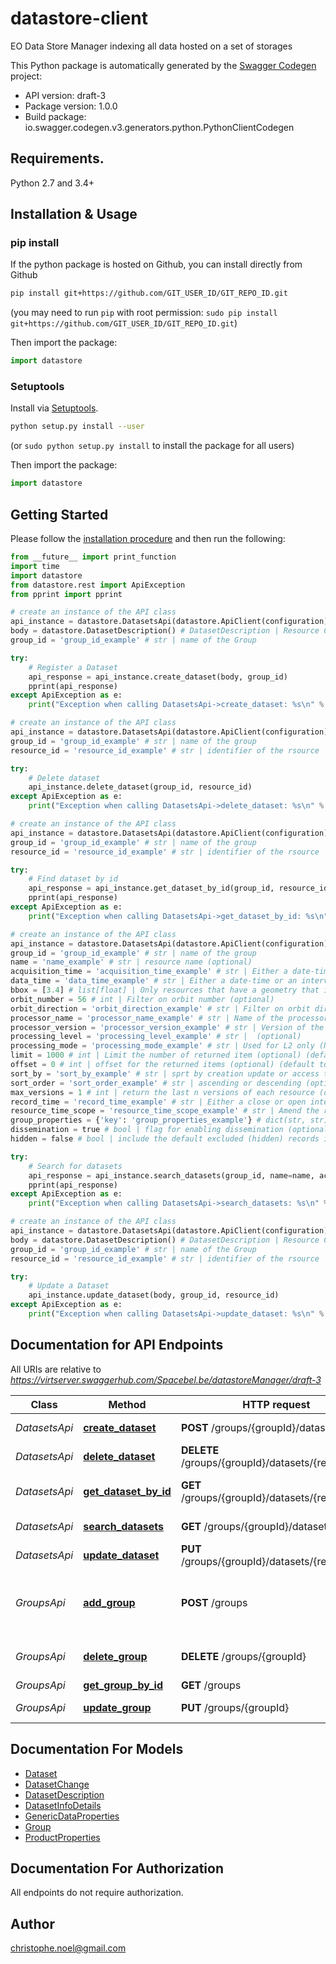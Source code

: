 # datastore-client
EO Data Store Manager indexing all data hosted on a set of storages

This Python package is automatically generated by the [Swagger Codegen](https://github.com/swagger-api/swagger-codegen) project:

- API version: draft-3
- Package version: 1.0.0
- Build package: io.swagger.codegen.v3.generators.python.PythonClientCodegen

## Requirements.

Python 2.7 and 3.4+

## Installation & Usage
### pip install

If the python package is hosted on Github, you can install directly from Github

```sh
pip install git+https://github.com/GIT_USER_ID/GIT_REPO_ID.git
```
(you may need to run `pip` with root permission: `sudo pip install git+https://github.com/GIT_USER_ID/GIT_REPO_ID.git`)

Then import the package:
```python
import datastore 
```

### Setuptools

Install via [Setuptools](http://pypi.python.org/pypi/setuptools).

```sh
python setup.py install --user
```
(or `sudo python setup.py install` to install the package for all users)

Then import the package:
```python
import datastore
```

## Getting Started

Please follow the [installation procedure](#installation--usage) and then run the following:

```python
from __future__ import print_function
import time
import datastore
from datastore.rest import ApiException
from pprint import pprint

# create an instance of the API class
api_instance = datastore.DatasetsApi(datastore.ApiClient(configuration))
body = datastore.DatasetDescription() # DatasetDescription | Resource Change Report
group_id = 'group_id_example' # str | name of the Group

try:
    # Register a Dataset
    api_response = api_instance.create_dataset(body, group_id)
    pprint(api_response)
except ApiException as e:
    print("Exception when calling DatasetsApi->create_dataset: %s\n" % e)

# create an instance of the API class
api_instance = datastore.DatasetsApi(datastore.ApiClient(configuration))
group_id = 'group_id_example' # str | name of the group
resource_id = 'resource_id_example' # str | identifier of the rsource

try:
    # Delete dataset
    api_instance.delete_dataset(group_id, resource_id)
except ApiException as e:
    print("Exception when calling DatasetsApi->delete_dataset: %s\n" % e)

# create an instance of the API class
api_instance = datastore.DatasetsApi(datastore.ApiClient(configuration))
group_id = 'group_id_example' # str | name of the group
resource_id = 'resource_id_example' # str | identifier of the rsource

try:
    # Find dataset by id
    api_response = api_instance.get_dataset_by_id(group_id, resource_id)
    pprint(api_response)
except ApiException as e:
    print("Exception when calling DatasetsApi->get_dataset_by_id: %s\n" % e)

# create an instance of the API class
api_instance = datastore.DatasetsApi(datastore.ApiClient(configuration))
group_id = 'group_id_example' # str | name of the group
name = 'name_example' # str | resource name (optional)
acquisition_time = 'acquisition_time_example' # str | Either a date-time or an interval, open or closed. Date and time expressions adhere to RFC 3339. Open intervals are expressed using double-dots.    Examples:    A date-time: \"2018-02-12T23:20:50Z\"  A closed interval: \"2018-02-12T00:00:00Z/2018-03-18T12:31:12Z\"  Open intervals: \"2018-02-12T00:00:00Z/..\" or \"../2018-03-18T12:31:12Z\"    Only products  that have a acquisition time that intersects the value of datetime are selected.     (optional)
data_time = 'data_time_example' # str | Either a date-time or an interval, open or closed. Date and time expressions adhere to RFC 3339. Open intervals are expressed using double-dots.    Examples:    A date-time: \"2018-02-12T23:20:50Z\"  A closed interval: \"2018-02-12T00:00:00Z/2018-03-18T12:31:12Z\"  Open intervals: \"2018-02-12T00:00:00Z/..\" or \"../2018-03-18T12:31:12Z\"    Only generic dataset  that have a data time that intersects the value of datetime are selected.     (optional)
bbox = [3.4] # list[float] | Only resources that have a geometry that intersects the bounding box are selected. The bounding box is provided as four numbers in WGS 84 longitude,latitude    Lower left corner, coordinate axis 1  Lower left corner, coordinate axis 2  Upper right corner, coordinate axis 1  Upper right corner, coordinate axis 2   (optional)
orbit_number = 56 # int | Filter on orbit number (optional)
orbit_direction = 'orbit_direction_example' # str | Filter on orbit direction (optional)
processor_name = 'processor_name_example' # str | Name of the processor (optional)
processor_version = 'processor_version_example' # str | Version of the processor (optional)
processing_level = 'processing_level_example' # str |  (optional)
processing_mode = 'processing_mode_example' # str | Used for L2 only (NRT, CP, tbd) (optional)
limit = 1000 # int | Limit the number of returned item (optional) (default to 1000)
offset = 0 # int | offset for the returned items (optional) (default to 0)
sort_by = 'sort_by_example' # str | sprt by creation update or access time (optional)
sort_order = 'sort_order_example' # str | ascending or descending (optional)
max_versions = 1 # int | return the last n versions of each resource (optional) (default to 1)
record_time = 'record_time_example' # str | Either a close or open interval. Date and time expressions adhere to RFC 3339. Open intervals are expressed using double-dots. Only resources that were updated (or created) during the interval are selected.The avaialbility-scope may amend the behaviour of this operation (optional)
resource_time_scope = 'resource_time_scope_example' # str | Amend the resource-time scope for filtering the items based  on the access time, update time, or creation time. (optional)
group_properties = {'key': 'group_properties_example'} # dict(str, str) | group specific properties queryables (optional)
dissemination = true # bool | flag for enabling dissemination (optional)
hidden = false # bool | include the default excluded (hidden) records if set to true (optional) (default to false)

try:
    # Search for datasets
    api_response = api_instance.search_datasets(group_id, name=name, acquisition_time=acquisition_time, data_time=data_time, bbox=bbox, orbit_number=orbit_number, orbit_direction=orbit_direction, processor_name=processor_name, processor_version=processor_version, processing_level=processing_level, processing_mode=processing_mode, limit=limit, offset=offset, sort_by=sort_by, sort_order=sort_order, max_versions=max_versions, record_time=record_time, resource_time_scope=resource_time_scope, group_properties=group_properties, dissemination=dissemination, hidden=hidden)
    pprint(api_response)
except ApiException as e:
    print("Exception when calling DatasetsApi->search_datasets: %s\n" % e)

# create an instance of the API class
api_instance = datastore.DatasetsApi(datastore.ApiClient(configuration))
body = datastore.DatasetDescription() # DatasetDescription | Resource Change Report
group_id = 'group_id_example' # str | name of the Group
resource_id = 'resource_id_example' # str | identifier of the rsource

try:
    # Update a Dataset
    api_instance.update_dataset(body, group_id, resource_id)
except ApiException as e:
    print("Exception when calling DatasetsApi->update_dataset: %s\n" % e)
```

## Documentation for API Endpoints

All URIs are relative to *https://virtserver.swaggerhub.com/Spacebel.be/datastoreManager/draft-3*

Class | Method | HTTP request | Description
------------ | ------------- | ------------- | -------------
*DatasetsApi* | [**create_dataset**](docs/DatasetsApi.md#create_dataset) | **POST** /groups/{groupId}/datasets | Register a Dataset
*DatasetsApi* | [**delete_dataset**](docs/DatasetsApi.md#delete_dataset) | **DELETE** /groups/{groupId}/datasets/{resourceId} | Delete dataset
*DatasetsApi* | [**get_dataset_by_id**](docs/DatasetsApi.md#get_dataset_by_id) | **GET** /groups/{groupId}/datasets/{resourceId} | Find dataset by id
*DatasetsApi* | [**search_datasets**](docs/DatasetsApi.md#search_datasets) | **GET** /groups/{groupId}/datasets | Search for datasets
*DatasetsApi* | [**update_dataset**](docs/DatasetsApi.md#update_dataset) | **PUT** /groups/{groupId}/datasets/{resourceId} | Update a Dataset
*GroupsApi* | [**add_group**](docs/GroupsApi.md#add_group) | **POST** /groups | Add a group (dataset group or file group)
*GroupsApi* | [**delete_group**](docs/GroupsApi.md#delete_group) | **DELETE** /groups/{groupId} | Delete Group by name
*GroupsApi* | [**get_group_by_id**](docs/GroupsApi.md#get_group_by_id) | **GET** /groups | List Groups
*GroupsApi* | [**update_group**](docs/GroupsApi.md#update_group) | **PUT** /groups/{groupId} | Update a Group

## Documentation For Models

 - [Dataset](docs/Dataset.md)
 - [DatasetChange](docs/DatasetChange.md)
 - [DatasetDescription](docs/DatasetDescription.md)
 - [DatasetInfoDetails](docs/DatasetInfoDetails.md)
 - [GenericDataProperties](docs/GenericDataProperties.md)
 - [Group](docs/Group.md)
 - [ProductProperties](docs/ProductProperties.md)

## Documentation For Authorization

 All endpoints do not require authorization.


## Author

christophe.noel@gmail.com
